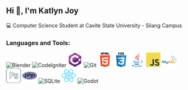 <h2 align="left">Hi 👋, I'm Katlyn Joy</h2>
<p>💻 Computer Science Student at Cavite State University - Silang Campus</p>

<h3 align="left">Languages and Tools:</h3>
<p align="left">
  <!-- Blender -->
  <img src="https://download.blender.org/branding/community/blender_community_badge_white.svg" alt="Blender" width="40" height="40"/>
  
  <!-- CodeIgniter -->
  <img src="https://cdn.worldvectorlogo.com/logos/codeigniter.svg" alt="CodeIgniter" width="40" height="40"/>
  
  <!-- C# -->
  <img src="https://raw.githubusercontent.com/devicons/devicon/master/icons/csharp/csharp-original.svg" alt="C#" width="40" height="40"/>
  
  <!-- Git -->
  <img src="https://www.vectorlogo.zone/logos/git-scm/git-scm-icon.svg" alt="Git" width="40" height="40"/>
  
  <!-- HTML5 -->
  <img src="https://raw.githubusercontent.com/devicons/devicon/master/icons/html5/html5-original-wordmark.svg" alt="HTML5" width="40" height="40"/>
  
  <!-- CSS3 -->
  <img src="https://raw.githubusercontent.com/devicons/devicon/master/icons/css3/css3-original-wordmark.svg" alt="CSS3" width="40" height="40"/>
  
  <!-- Java -->
  <img src="https://raw.githubusercontent.com/devicons/devicon/master/icons/java/java-original.svg" alt="Java" width="40" height="40"/>
  
  <!-- JavaScript -->
  <img src="https://raw.githubusercontent.com/devicons/devicon/master/icons/javascript/javascript-original.svg" alt="JavaScript" width="40" height="40"/>
  
  <!-- MySQL -->
  <img src="https://raw.githubusercontent.com/devicons/devicon/master/icons/mysql/mysql-original-wordmark.svg" alt="MySQL" width="40" height="40"/>
  
  <!-- Photoshop -->
  <img src="https://raw.githubusercontent.com/devicons/devicon/master/icons/photoshop/photoshop-line.svg" alt="Photoshop" width="40" height="40"/>
  
  <!-- PHP -->
  <img src="https://raw.githubusercontent.com/devicons/devicon/master/icons/php/php-original.svg" alt="PHP" width="40" height="40"/>
  
  <!-- SQLite -->
  <img src="https://www.vectorlogo.zone/logos/sqlite/sqlite-icon.svg" alt="SQLite" width="40" height="40"/>
  
  <!-- React -->
  <img src="https://raw.githubusercontent.com/devicons/devicon/master/icons/react/react-original.svg" alt="React" width="40" height="40"/>
  
  <!-- Godot -->
  <img src="https://cdn.simpleicons.org/godotengine" alt="Godot" width="40" height="40"/>
</p>
